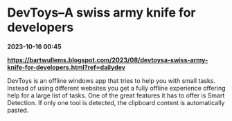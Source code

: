 # DevToys–A swiss army knife for developers

**2023-10-16 00:45**

**https://bartwullems.blogspot.com/2023/08/devtoysa-swiss-army-knife-for-developers.html?ref=dailydev**

DevToys is an offline windows app that tries to help you with small tasks. Instead of using different websites you get a fully offline experience offering help for a large list of tasks. One of the great features it has to offer is Smart Detection. If only one tool is detected, the clipboard content is automatically pasted.